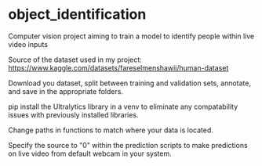 # object_identification
Computer vision project aiming to train a model to identify people within live video inputs

Source of the dataset used in my project: https://www.kaggle.com/datasets/fareselmenshawii/human-dataset

Download you dataset, split between training and validation sets, annotate, and save in the appropriate folders.

pip install the Ultralytics library in a venv to eliminate any compatability issues with previously installed libraries.

Change paths in functions to match where your data is located.

Specify the source to "0" within the prediction scripts to make predictions on live video from default webcam in your system.
